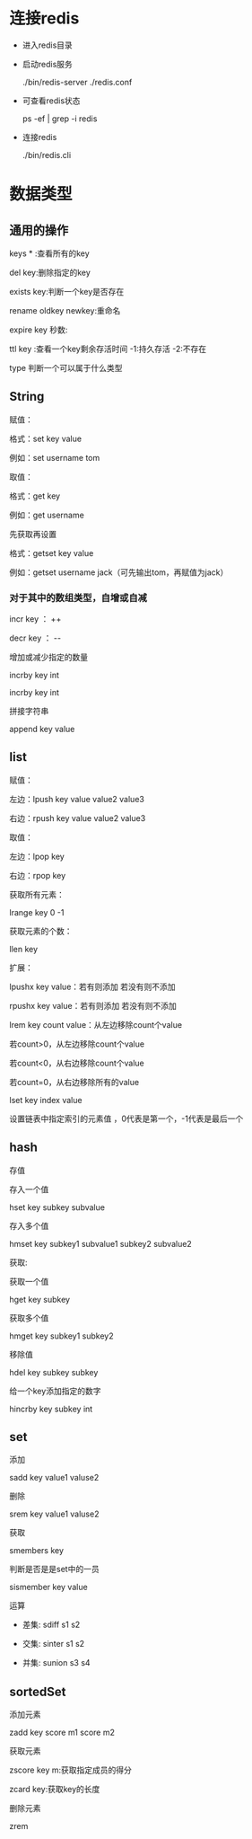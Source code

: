 # 连接redis

* 进入redis目录

* 启动redis服务

  ./bin/redis-server ./redis.conf

* 可查看redis状态

  ps -ef | grep -i redis

* 连接redis 

  ./bin/redis.cli

# 数据类型

## 通用的操作

keys * :查看所有的key

del key:删除指定的key

exists key:判断一个key是否存在

rename oldkey newkey:重命名

expire key 秒数:

ttl key :查看一个key剩余存活时间
	-1:持久存活
	-2:不存在

type 判断一个可以属于什么类型

## String

赋值：

格式：set key value

例如：set username tom

取值：

格式：get key

例如：get username

先获取再设置

格式：getset key value

例如：getset username jack（可先输出tom，再赋值为jack）

### 对于其中的数组类型，自增或自减

incr key  ： ++

decr key ：  --

增加或减少指定的数量

incrby key int

incrby key int

拼接字符串

append key value

## list

赋值：

左边：lpush key value value2 value3

右边：rpush key value value2 value3

取值：

左边：lpop key

右边：rpop key

获取所有元素：

lrange key 0 -1

获取元素的个数：

llen key

扩展：

lpushx key value：若有则添加 若没有则不添加

rpushx key value：若有则添加 若没有则不添加

lrem key count value：从左边移除count个value

若count>0，从左边移除count个value

若count<0，从右边移除count个value

若count=0，从右边移除所有的value

lset key index value

设置链表中指定索引的元素值   ，0代表是第一个，-1代表是最后一个

## hash

存值

存入一个值

hset key subkey subvalue

存入多个值

hmset key subkey1 subvalue1 subkey2 subvalue2

获取:

获取一个值

hget key subkey

获取多个值

hmget key subkey1 subkey2

移除值

hdel key subkey subkey

给一个key添加指定的数字

hincrby key subkey int

## set

添加

sadd key value1 valuse2

删除

srem key value1 valuse2

获取

smembers key

判断是否是是set中的一员

sismember key value

运算

* 差集: sdiff s1 s2

* 交集: sinter s1 s2 

* 并集: sunion s3 s4		

## sortedSet

添加元素

zadd key score m1 score m2

获取元素

zscore key m:获取指定成员的得分

zcard key:获取key的长度	

删除元素

zrem

